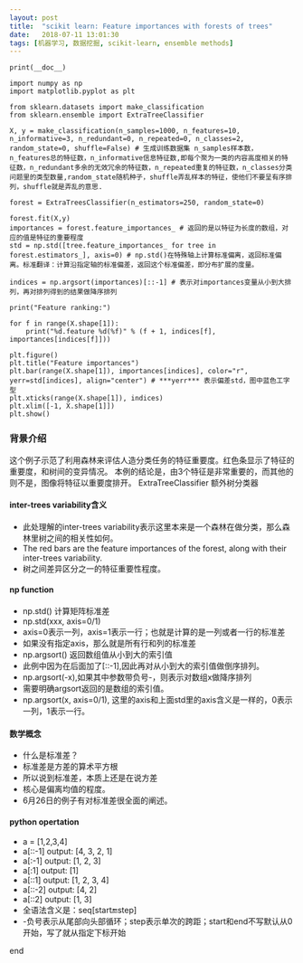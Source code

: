```yaml
---
layout: post
title:  "scikit learn: Feature importances with forests of trees"
date:   2018-07-11 13:01:30
tags: [机器学习, 数据挖掘, scikit-learn, ensemble methods]
---
```


    print(__doc__)

    import numpy as np
    import matplotlib.pyplot as plt

    from sklearn.datasets import make_classification
    from sklearn.ensemble import ExtraTreeClassifier

    X, y = make_classification(n_samples=1000, n_features=10, n_informative=3, n_redundant=0, n_repeated=0, n_classes=2, random_state=0, shuffle=False) # 生成训练数据集 n_samples样本数，n_features总的特征数，n_informative信息特征数,即每个聚为一类的内容高度相关的特征数，n_redundant多余的无效冗余的特征数，n_repeated重复的特征数，n_classes分类问题里的类型数量,random_state随机种子，shuffle弄乱样本的特征，使他们不要呈有序排列，shuffle就是弄乱的意思.

    forest = ExtraTreesClassifier(n_estimators=250, random_state=0)

    forest.fit(X,y)
    importances = forest.feature_importances_ # 返回的是以特征为长度的数组，对应的值是特征的重要程度
    std = np.std([tree.feature_importances_ for tree in forest.estimators_], axis=0) # np.std()在特殊轴上计算标准偏离，返回标准偏离。标准翻译：计算沿指定轴的标准偏差，返回这个标准偏差，即分布扩展的度量。

    indices = np.argsort(importances)[::-1] # 表示对importances变量从小到大排列，再对排列得到的结果做降序排列

    print("Feature ranking:")

    for f in range(X.shape[1]):
        print("%d.feature %d(%f)" % (f + 1, indices[f], importances[indices[f]]))

    plt.figure()
    plt.title("Feature importances")
    plt.bar(range(X.shape[1]), importances[indices], color="r", yerr=std[indices], align="center") # ***yerr*** 表示偏差std，图中蓝色工字型
    plt.xticks(range(X.shape[1]), indices)
    plt.xlim([-1, X.shape[1]])
    plt.show()

### 背景介绍
这个例子示范了利用森林来评估人造分类任务的特征重要度。红色条显示了特征的重要度，和树间的变异情况。
本例的结论是，由3个特征是非常重要的，而其他的则不是，图像将特征以重要度排开。
ExtraTreeClassifier 额外树分类器

#### inter-trees variability含义
+ 此处理解的inter-trees variability表示这里本来是一个森林在做分类，那么森林里树之间的相关性如何。
+ The red bars are the feature importances of the forest, along with their inter-trees variability.
+ 树之间差异区分之一的特征重要性程度。

#### np function
+ np.std() 计算矩阵标准差
+ np.std(xxx, axis=0/1)
+ axis=0表示一列，axis=1表示一行；也就是计算的是一列或者一行的标准差
+ 如果没有指定axis，那么就是所有行和列的标准差
+ np.argsort() 返回数组值从小到大的索引值
+ 此例中因为在后面加了[::-1],因此再对从小到大的索引值做倒序排列。
+ np.argsort(-x),如果其中参数带负号-，则表示对数组x做降序排列
+ 需要明确argsort返回的是数组的索引值。
+ np.argsort(x, axis=0/1), 这里的axis和上面std里的axis含义是一样的，0表示一列，1表示一行。

#### 数学概念
+ 什么是标准差？
+ 标准差是方差的算术平方根
+ 所以说到标准差，本质上还是在说方差
+ 核心是偏离均值的程度。
+ 6月26日的例子有对标准差很全面的阐述。


#### python opertation
+ a = [1,2,3,4]
+ a[::-1] output: [4, 3, 2, 1]
+ a[:-1]  output: [1, 2, 3]
+ a[:1]   output: [1]
+ a[::1]  output: [1, 2, 3, 4]
+ a[::-2] output: [4, 2]
+ a[::2]  output: [1, 3]
+ 全语法含义是：seq[start:end:step]
+ -负号表示从尾部向头部循环；step表示单次的跨距；start和end不写默认从0开始，写了就从指定下标开始




end
